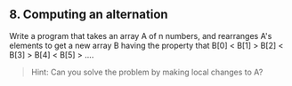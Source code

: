 ## 8. Computing an alternation

Write a program that takes an array A of n numbers, and rearranges A's elements to get a new array B having the property that B[0] < B[1] > B[2] < B[3] > B[4] < B[5] > ....

>Hint: Can you solve the problem by making local changes to A?